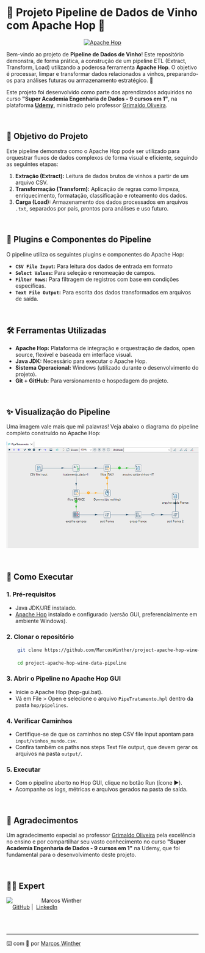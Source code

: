 # 🍷 Projeto Pipeline de Dados de Vinho com Apache Hop 🚀 

<p align="center">
  <a href="https://hop.apache.org/" target="_blank">
    <img src="https://img.shields.io/badge/Apache-Hop-orange?style=for-the-badge&logo=apache&logoColor=white" alt="Apache Hop">
  </a>
</p>

Bem-vindo ao projeto de **Pipeline de Dados de Vinho**! Este repositório demonstra, de forma prática, a construção de um pipeline ETL (Extract, Transform, Load) utilizando a poderosa ferramenta **Apache Hop**. O objetivo é processar, limpar e transformar dados relacionados a vinhos, preparando-os para análises futuras ou armazenamento estratégico. 🍾

Este projeto foi desenvolvido como parte dos aprendizados adquiridos no curso **"Super Academia Engenharia de Dados - 9 cursos em 1"**, na plataforma **[Udemy](https://www.udemy.com/)**, ministrado pelo professor [Grimaldo Oliveira](https://www.linkedin.com/in/grimaldo/).

<br>


## 🎯 Objetivo do Projeto

Este pipeline demonstra como o Apache Hop pode ser utilizado para orquestrar fluxos de dados complexos de forma visual e eficiente, seguindo as seguintes etapas:

1. **Extração (Extract):** Leitura de dados brutos de vinhos a partir de um arquivo CSV.
2. **Transformação (Transform):** Aplicação de regras como limpeza, enriquecimento, formatação, classificação e roteamento dos dados.
3. **Carga (Load):** Armazenamento dos dados processados em arquivos `.txt`, separados por país, prontos para análises e uso futuro.

<br>

## 🔌 Plugins e Componentes do Pipeline

O pipeline utiliza os seguintes plugins e componentes do Apache Hop:

- **``CSV File Input``:** Para leitura dos dados de entrada em formato 
- **``Select Values``:** Para seleção e renomeação de campos.
- **``Filter Rows``:** Para filtragem de registros com base em condições específicas.
- **``Text File Output``:** Para escrita dos dados transformados em arquivos de saída.

<br>


## 🛠️ Ferramentas Utilizadas

- **Apache Hop:** Plataforma de integração e orquestração de dados, open source, flexível e baseada em interface visual.
- **Java JDK:** Necessário para executar o Apache Hop.
- **Sistema Operacional:** Windows (utilizado durante o desenvolvimento do projeto).
- **Git + GitHub:** Para versionamento e hospedagem do projeto.

<br>

## ✨ Visualização do Pipeline

Uma imagem vale mais que mil palavras! Veja abaixo o diagrama do pipeline completo construído no Apache Hop:

<p align="center">
  <img src="./assets/img/diagrama_pipeline_tratamento_dado_completo.PNG" alt="Diagrama do Pipeline de Vinho">
</p>

<br>


## 🚀 Como Executar

### 1. Pré-requisitos

- Java JDK/JRE instalado.
- [Apache Hop](https://hop.apache.org/) instalado e configurado (versão GUI, preferencialmente em ambiente Windows).

### 2. Clonar o repositório

```bash
    git clone https://github.com/MarcosWinther/project-apache-hop-wine-data-pipeline.git

    cd project-apache-hop-wine-data-pipeline
```

### 3. Abrir o Pipeline no Apache Hop GUI
- Inicie o Apache Hop (hop-gui.bat).
- Vá em File > Open e selecione o arquivo `PipeTratamento.hpl` dentro da pasta `hop/pipelines`.

### 4. Verificar Caminhos
- Certifique-se de que os caminhos no step CSV file input apontam para `input/vinhos_mundo.csv`.
- Confira também os paths nos steps Text file output, que devem gerar os arquivos na pasta `output/`.

### 5. Executar
- Com o pipeline aberto no Hop GUI, clique no botão Run (ícone ▶️).
- Acompanhe os logs, métricas e arquivos gerados na pasta de saída.

<br>


## 🙏 Agradecimentos

Um agradecimento especial ao professor [Grimaldo Oliveira](https://www.linkedin.com/in/grimaldo/) pela excelência no ensino e por compartilhar seu vasto conhecimento no curso **"Super Academia Engenharia de Dados - 9 cursos em 1"** na Udemy, que foi fundamental para o desenvolvimento deste projeto.

<br>


## 👨‍💻 Expert

<p>
    <img 
      align=left 
      margin=10 
      width=80 
      src="https://avatars.githubusercontent.com/u/44624583?v=4"
    />
    <p>&nbsp&nbsp&nbspMarcos Winther<br>
    &nbsp&nbsp&nbsp
    <a href="https://github.com/MarcosWinther">
    GitHub</a>&nbsp;|&nbsp;
    <a href="https://www.linkedin.com/in/marcoswinthersilva/">LinkedIn</a>
    </p>
</p>
<br/><br/>

---

⌨️ com 💜 por [Marcos Winther](https://github.com/MarcosWinther)
